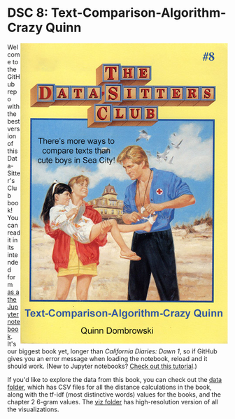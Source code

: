 # DSC 8: Text-Comparison-Algorithm-Crazy Quinn

<img src="images/dsc8_cover.jpg" style="float:right;" />Welcome to the GitHub repo with the best version of this Data-Sitter's Club book! You can read it in its intended form [as a the Jupyter notebook](dsc8_text_comparison_algorithm_crazy_quinn.ipynb). It's our biggest book yet, longer than *California Diaries: Dawn 1*, so if GitHub gives you an error message when loading the notebook, reload and it should work. (New to Jupyter notebooks? [Check out this tutorial](https://programminghistorian.org/en/lessons/jupyter-notebooks).)

If you'd like to explore the data from this book, you can check out the [data folder](data), which has CSV files for all the distance calculations in the book, along with the tf-idf (most distinctive words) values for the books, and the chapter 2 6-gram values. The [viz folder](viz) has high-resolution version of all the visualizations.